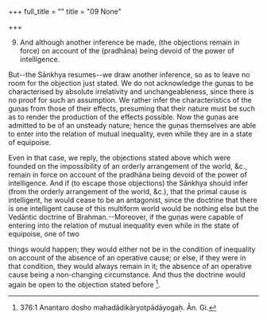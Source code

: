 +++
full_title = ""
title = "09 None"

+++


9. And although another inference be made, (the objections remain in force) on account of the (pradhāna) being devoid of the power of intelligence.

But--the Sānkhya resumes--we draw another inference, so as to leave no room for the objection just stated. We do not acknowledge the guṇas to be characterised by absolute irrelativity and unchangeableness, since there is no proof for such an assumption. We rather infer the characteristics of the guṇas from those of their effects, presuming that their nature must be such as to render the production of the effects possible. Now the guṇas are admitted to be of an unsteady nature; hence the guṇas themselves are able to enter into the relation of mutual inequality, even while they are in a state of equipoise.

Even in that case, we reply, the objections stated above which were founded on the impossibility of an orderly arrangement of the world, &c., remain in force on account of the pradhāna being devoid of the power of intelligence. And if (to escape those objections) the Sānkhya should infer (from the orderly arrangement of the world, &c.), that the primal cause is intelligent, he would cease to be an antagonist, since the doctrine that there is one intelligent cause of this multiform world would be nothing else but the Vedāntic doctrine of Brahman.--Moreover, if the guṇas were capable of entering into the relation of mutual inequality even while in the state of equipoise, one of two

things would happen; they would either not be in the condition of inequality on account of the absence of an operative cause; or else, if they were in that condition, they would always remain in it; the absence of an operative cause being a non-changing circumstance. And thus the doctrine would again be open to the objection stated before [^fn_337].

[^fn_337]: 376:1 Anantaro dosho mahadādikāryotpādāyogaḥ. Ān. Gi.

